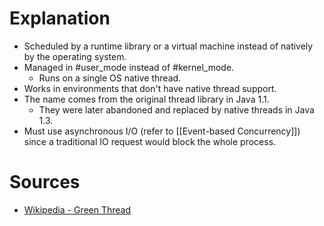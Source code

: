 # Explanation
- Scheduled by a runtime library or a virtual machine instead of natively by the operating system.
- Managed in #user_mode instead of #kernel_mode.
	- Runs on a single OS native thread.
- Works in environments that don't have native thread support.
- The name comes from the original thread library in Java 1.1.
	- They were later abandoned and replaced by native threads in Java 1.3.
- Must use asynchronous I/O (refer to [[Event-based Concurrency]]) since a traditional IO request would block the whole process.

# Sources
- [Wikipedia - Green Thread](https://en.wikipedia.org/wiki/Green_thread)